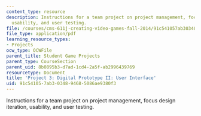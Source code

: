 ```yaml
---
content_type: resource
description: Instructions for a team project on project management, focus design iteration,
  usability, and user testing.
file: /courses/cms-611j-creating-video-games-fall-2014/91c541057ab3034894685086ae9380f3_MITCMS_611JF14_project3.pdf
file_type: application/pdf
learning_resource_types:
- Projects
ocw_type: OCWFile
parent_title: Student Game Projects
parent_type: CourseSection
parent_uid: 8b0895b3-d7ad-1cd4-2a5f-ab2996439769
resourcetype: Document
title: 'Project 3: Digital Prototype II: User Interface'
uid: 91c54105-7ab3-0348-9468-5086ae9380f3
---
```

Instructions for a team project on project management, focus design iteration, usability, and user testing.

